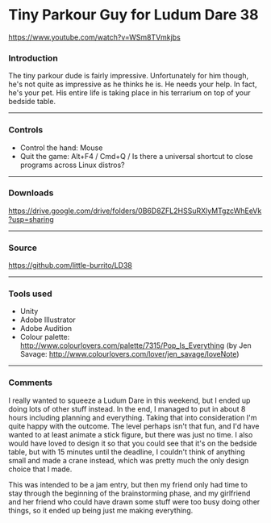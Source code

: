 # Tiny Parkour Guy for Ludum Dare 38

https://www.youtube.com/watch?v=WSm8TVmkjbs

### Introduction
The tiny parkour dude is fairly impressive. Unfortunately for him though, he's not quite as impressive as he thinks he is. He needs your help. In fact, he's your pet. His entire life is taking place in his terrarium on top of your bedside table.

---

### Controls
- Control the hand: Mouse
- Quit the game: Alt+F4 / Cmd+Q / Is there a universal shortcut to close programs across Linux distros?

---

### Downloads
https://drive.google.com/drive/folders/0B6D8ZFL2HSSuRXlyMTgzcWhEeVk?usp=sharing

---

### Source
https://github.com/little-burrito/LD38

---

### Tools used
- Unity
- Adobe Illustrator
- Adobe Audition
- Colour palette: http://www.colourlovers.com/palette/7315/Pop_Is_Everything (by Jen Savage: http://www.colourlovers.com/lover/jen_savage/loveNote)

---

### Comments
I really wanted to squeeze a Ludum Dare in this weekend, but I ended up doing lots of other stuff instead. In the end, I managed to put in about 8 hours including planning and everything. Taking that into consideration I'm quite happy with the outcome. The level perhaps isn't that fun, and I'd have wanted to at least animate a stick figure, but there was just no time. I also would have loved to design it so that you could see that it's on the bedside table, but with 15 minutes until the deadline, I couldn't think of anything small and made a crane instead, which was pretty much the only design choice that I made.

This was intended to be a jam entry, but then my friend only had time to stay through the beginning of the brainstorming phase, and my girlfriend and her friend who could have drawn some stuff were too busy doing other things, so it ended up being just me making everything.
